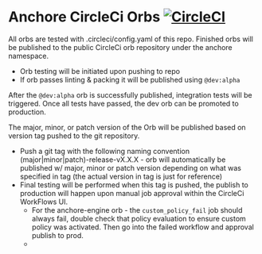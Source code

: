 # Anchore CircleCi Orbs [![CircleCI](https://circleci.com/gh/anchore/circleci-orbs/tree/master.svg?style=svg)](https://circleci.com/gh/anchore/circleci-orbs/tree/master)

All orbs are tested with .circleci/config.yaml of this repo. Finished orbs will be published to the public CircleCi orb repository under the anchore namespace.

* Orb testing will be initiated upon pushing to repo
* If orb passes linting & packing it will be published using `@dev:alpha`

After the `@dev:alpha` orb is successfully published, integration tests will be triggered. Once all tests have passed, the dev orb can be promoted to production.

The major, minor, or patch version of the Orb will be published based on version tag pushed to the git repository.
  * Push a git tag with the following naming convention (major|minor|patch)-release-vX.X.X - orb will automatically be published w/ major, minor or patch version depending on what was specified in tag (the actual version in tag is just for reference)
  * Final testing will be performed when this tag is pushed, the publish to production will happen upon manual job approval within the CircleCi WorkFlows UI.
    * For the anchore-engine orb - the `custom_policy_fail` job should always fail, double check that policy evaluation to ensure custom policy was activated. Then go into the failed workflow and approval publish to prod.
    *
